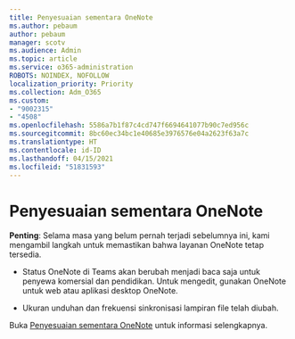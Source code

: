 ```yaml
---
title: Penyesuaian sementara OneNote
ms.author: pebaum
author: pebaum
manager: scotv
ms.audience: Admin
ms.topic: article
ms.service: o365-administration
ROBOTS: NOINDEX, NOFOLLOW
localization_priority: Priority
ms.collection: Adm_O365
ms.custom:
- "9002315"
- "4508"
ms.openlocfilehash: 5586a7b1f87c4cd747f6694641077b90c7ed956c
ms.sourcegitcommit: 8bc60ec34bc1e40685e3976576e04a2623f63a7c
ms.translationtype: HT
ms.contentlocale: id-ID
ms.lasthandoff: 04/15/2021
ms.locfileid: "51831593"
---
```

# <a name="onenote-temporary-adjustments"></a>Penyesuaian sementara OneNote

**Penting**: Selama masa yang belum pernah terjadi sebelumnya ini, kami mengambil langkah untuk memastikan bahwa layanan OneNote tetap tersedia.

- Status OneNote di Teams akan berubah menjadi baca saja untuk penyewa komersial dan pendidikan. Untuk mengedit, gunakan OneNote untuk web atau aplikasi desktop OneNote.

- Ukuran unduhan dan frekuensi sinkronisasi lampiran file telah diubah.

Buka [Penyesuaian sementara OneNote](https://techcommunity.microsoft.com/t5/onenote-service-updates/awareness-of-temporary-adjustments-in-microsoft-onenote/m-p/1248100) untuk informasi selengkapnya.
